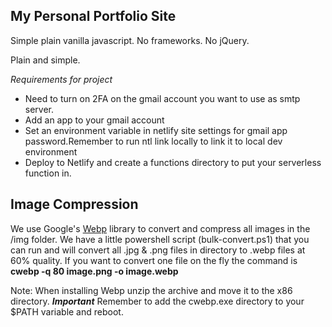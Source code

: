 ## My Personal Portfolio Site

Simple plain vanilla javascript. No frameworks. No jQuery.

Plain and simple.

_Requirements for project_

<ul>  
<li>
    Need to turn on 2FA on the gmail account you want to use as smtp server. 
</li>
<li>Add an app to your gmail account</li>
<li>Set an environment variable in netlify site settings for gmail app password.Remember to run ntl link locally to link it to local dev environment</li>
<li>Deploy to Netlify and create a functions directory to put your serverless function in.</li>
</ul>

## Image Compression
We use Google's [Webp](https://developers.google.com/speed/webp/docs/using) library to convert and compress all images in the /img folder. We have a little powershell script (bulk-convert.ps1) that you can run and will convert all .jpg & .png files in directory to .webp files at 60% quality. If you want to convert one file on the fly the command is __cwebp -q 80 image.png -o image.webp__

Note: When installing Webp unzip the archive and move it to the x86 directory. ***Important*** Remember to add the cwebp.exe directory to your $PATH variable and reboot.
